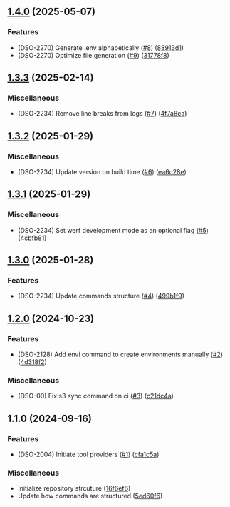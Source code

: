 

## [1.4.0](https://github.com/gbh-tech/envi/compare/v1.3.3...v1.4.0) (2025-05-07)


### Features

* (DSO-2270) Generate .env alphabetically ([#8](https://github.com/gbh-tech/envi/issues/8)) ([88913d1](https://github.com/gbh-tech/envi/commit/88913d15fdf18577aa235b75b8cd059aacd140ce))
* (DSO-2270) Optimize file generation ([#9](https://github.com/gbh-tech/envi/issues/9)) ([31778f8](https://github.com/gbh-tech/envi/commit/31778f88d3439b96c6dc004ab6c093e42062753a))

## [1.3.3](https://github.com/gbh-tech/envi/compare/v1.3.2...v1.3.3) (2025-02-14)


### Miscellaneous

* (DSO-2234) Remove line breaks from logs ([#7](https://github.com/gbh-tech/envi/issues/7)) ([4f7a8ca](https://github.com/gbh-tech/envi/commit/4f7a8ca4c78c1a6407826027cdfce0352811d4b3))

## [1.3.2](https://github.com/gbh-tech/envi/compare/v1.3.1...v1.3.2) (2025-01-29)


### Miscellaneous

* (DSO-2234) Update version on build time ([#6](https://github.com/gbh-tech/envi/issues/6)) ([ea6c28e](https://github.com/gbh-tech/envi/commit/ea6c28e66c50e2351041eca4c6d8bac0fb32de15))

## [1.3.1](https://github.com/gbh-tech/envi/compare/v1.3.0...v1.3.1) (2025-01-29)


### Miscellaneous

* (DSO-2234) Set werf development mode as an optional flag ([#5](https://github.com/gbh-tech/envi/issues/5)) ([4cbfb81](https://github.com/gbh-tech/envi/commit/4cbfb815fc3f4f4b29992cd9c9d6a1d317c955e6))

## [1.3.0](https://github.com/gbh-tech/envi/compare/v1.2.0...v1.3.0) (2025-01-28)


### Features

* (DSO-2234) Update commands structure ([#4](https://github.com/gbh-tech/envi/issues/4)) ([499b1f9](https://github.com/gbh-tech/envi/commit/499b1f92513a18066611945a653860d9ced06f73))

## [1.2.0](https://github.com/gbh-tech/envi/compare/v1.1.0...v1.2.0) (2024-10-23)


### Features

* (DSO-2128) Add envi command to create environments manually ([#2](https://github.com/gbh-tech/envi/issues/2)) ([4d318f2](https://github.com/gbh-tech/envi/commit/4d318f274c23e53424dad99dd08d685d24dd9b65))


### Miscellaneous

* (DSO-00) Fix s3 sync command on ci ([#3](https://github.com/gbh-tech/envi/issues/3)) ([c21dc4a](https://github.com/gbh-tech/envi/commit/c21dc4a18ed86cf3f3fe9c2cd2fd003198df23a8))

## 1.1.0 (2024-09-16)


### Features

* (DSO-2004) Initiate tool providers ([#1](https://github.com/gbh-tech/envi/issues/1)) ([cfa1c5a](https://github.com/gbh-tech/envi/commit/cfa1c5a018a02780be7ce30c28817ec175094b0c))


### Miscellaneous

* Initialize repository strcuture ([16f6ef6](https://github.com/gbh-tech/envi/commit/16f6ef67f8c6a75fea6d5f13d187dc99c44c69c3))
* Update how commands are structured ([5ed60f6](https://github.com/gbh-tech/envi/commit/5ed60f64cd6bdab4d9663131347b1296985fe4ce))
